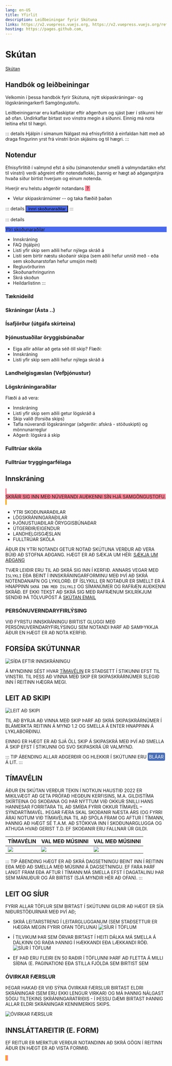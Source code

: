 ```yaml
---
lang: en-US
title: Yfirlit
description: Leiðbeiningar fyrir Skútuna
links: https://v2.vuepress.vuejs.org, https://v2.vuepress.vuejs.org/reference/plugin/docsearch.html, https://docsearch.algolia.com, https://v2.vuepress.vuejs.org/reference/plugin/search.html#local-search-index
hosting: https://pages.github.com, 
---
```


# Skútan 

[Skútan ](https://skutantest.samgongustofa.is/) 

## Handbók og leiðbeiningar



Velkomin í þessa handbók fyrir Skútuna, nýtt skipaskráningar- og lögskráningarkerfi Samgöngustofu.

Leiðbeiningarnar eru kaflaskiptar eftir aðgerðum og sjást þær í stikunni hér að ofan. Undirkaflar birtast svo vinstra megin á síðunni. Einnig má nota leitina efst til hægri.

::: details Hjálpin í símanum
Nálgast má efnisyfirlitið á einfaldan hátt með að draga fingurinn yrst frá vinstri brún skjásins og til hægri.
:::




<!-- [3002 forsíða](http://127.0.0.1:5500/skutan/3002-mobile.html)  -->



## Notendur

Efnisyfirlitið í valmynd efst á síðu (símanotendur smelli á valmyndartákn efst til vinstri) verði aðgreint eftir notendaflokki, þannig er hægt að aðgangstýra hvaða síður birtist hverjum og einum notenda.


Hverjir eru helstu aðgerðir notandans  <Badge text="Landhelgisgæslan" style="background: #FF8496 !important; text-transform: uppercase; padding: 0px 4px; "/> ?

- Velur skipaskrárnúmer
-- og taka flæðið þaðan <Badge text="TODO" style="background: orange !important"/>


::: details <button style="background-color: #4969ed !important;" data-view-component="true" class="btn-mktg btn btn-block1">Innri skoðunaraðilar</button>
:::


::: details <div style="background-color: #4969ed !important;" data-view-component="true" class="btn-mktg btn btn-block1">Ytri skoðunaraðilar</div>
- Innskráning 
- FAQ (hjálpin)
- Listi yfir skip sem aðili hefur nýlega skráð á 
- Listi sem birtir næstu skoðanir skipa (sem aðili hefur unnið með - eða sem skoðunarstofan hefur umsjón með)
- Regluvörðurinn
- Skoðunarhringurinn
- Skrá skoðun
- Heildarlistinn
:::




### Tæknideild


### Skráningar (Ásta ..)


### Ísafjörður (útgáfa skírteina)






### Þjónustuaðilar öryggisbúnaðar
- Eiga allir aðilar að geta séð öll skip?
Flæði:
- Innskráning 
- Listi yfir skip sem aðili hefur nýlega skráð á 



### Landhelgisgæslan (Vefþjónustur)

### Lögskráningaraðilar
Flæði á að vera:
- Innskráning 
- Listi yfir skip sem aðili getur lögskráð á <Badge text="DONE" style="background: orange !important"/>
- Skip valið (forsíða skips)
- Tafla núverandi lögskráningar (aðgerðir: afskrá - stöðuskipti) og mönnunarreglur
- Aðgerð: lögskrá á skip


### Fulltrúar skóla

### Fulltrúar tryggingarfélaga






## Innskráning

<!-- relative path -->

<Badge text="Innri notandi" style="background: #FF8496 !important; text-transform: uppercase; padding: 0px 4px; margin: 20px 0 10px"/>
<br/>Skráir sig inn með núverandi auðkenni sín hjá Samgöngustofu.
<br/>

<!-- <Badge text="Ytri notandi" style="margin: 10px 0 -10px 0"/> -->
<Badge text="Ytri notendur" style="background: orange !important; text-transform: uppercase; padding: 0px 4px; margin: 30px 0 -10px 0"/>

- Ytri skoðunaraðilar
- Lögskráningaraðilar
- Þjónustuaðilar öryggisbúnaðar
- Útgerðir/eigendur
- Landhelgisgæslan
- Fulltrúar skóla


Áður en ytri notandi getur notað Skútuna verður að vera búið að stofna aðgang. 
Hægt er að sækja um hér: [Sækja um aðgang](./getting-started.md)  

Tvær leiðir eru til að skrá sig inn í kerfið. Annars vegar með `ÍSLYKLI` eða beint í innskráningarforminu með því að skrá notendanafn og lykilorð.
Ef íslykill er notaður er smellt er á hnappinn `SKRÁ INN MEÐ ÍSLYKLI` og símanúmer og rafræn auðkenni skráð. Ef ekki tekst að skrá sig með rafrænum skilríkjum sendið þá tölvupóst á [Skútan email](mailto:skutan@samgongustofa.is) 

### Persónuverndaryfirlýsing
Við fyrstu innskráningu birtist gluggi með persónuverndaryfirlýsingu sem notandi þarf að samþykkja áður en hægt er að nota kerfið.
 



## Forsíða Skútunnar
![Síða eftir innskráningu](/images/fp.png)

Á myndinni sést hvar  [tímavélin](README.md#tímavélin) er staðsett í stikunni efst til vinstri. Til þess að vinna með skip er skipaskrárnúmer slegið inn í reitinn hægra megi.


## Leit að skipi
![Leit að skipi](/images/leit.png)

Til að byrja að vinna með skip þarf að skrá skipaskrárnúmer í blámerkta reitinn  á mynd 1.2 og smella á enter hnappinn á lyklaborðinu.


Einnig er hægt er að sjá öll skip á skipaskrá með því að smella á Skip efst í stikunni og svo Skipaskrá úr valmynd.

::: tip Ábending
Allar aðgerðir og hlekkir í Skútunni eru <span style="background: #486DB5; padding: 4px; border-radius: 4px; color: white">bláar</span> á lit.
:::


## Tímavélin
Áður en Skútan verður tekin í notkun haustið 2022 er mikilvægt að geta prófað hegðun kerfisins, m.a. gildistíma skírteina og skoðana og þar nýttum við okkur snilli hans Hannesar forritara til að smíða fyrir okkur tímavél – sýndartímavél.
Þegar færa skal skoðanir næsta árs (og fyrri ára) notum við tímavélina til að spóla fram og aftur í tímann, þannig að hægt sé t.a.m. að stökkva inn í skoðunarglugga og athuga hvað gerist t.d. ef skoðanir eru fallnar úr gildi.


|  Tímavélin    | Val með músinni  | Val með músinni  |
|-----------|-----------|-----------|
| ![](/images/timavel.png)  | ![](/images/timavel-2.png)   |  ![](/images/timavel-2.png)   |

::: tip Ábending
Hægt er að skrá dagsetningu beint inn í reitinn eða með að smella með músinni á dagsetningu. Ef fara þarf langt fram eða aftur í tímann má smella efst í dagatalinu þar sem mánuður og ár birtist (sjá myndir hér að ofan).
:::


## Leit og síur

Fyrir allar töflur sem birtast í Skútunni gildir að hægt er sía niðurstöðurnar með því að;
- skrá leitarstreng í leitarglugganum (sem staðsettur er hægra megin fyrir ofan töfluna) 
![Síur í töflum](/images/filter-table.png)
- Í tilvikum þar sem örvar birtast í heiti dálka má smella á dálkinn og raða þannig í hækkandi eða lækkandi röð.
![Síur í töflum](/images/filter.png)

- Ef það eru fleiri en 50 raðir í töflunni þarf að fletta á milli síðna (e. pagination) eða stilla fjölda sem birtist sem  

### Óvirkar færslur
Þegar hakað er við Sýna óvirkar færslur birtast eldri skráningar (sem eru ekki lengur virkar) og má þannig nálgast sögu tiltekins skráningaratriðis - í þessu dæmi birtast þannig allar eldri skráningar kennimerkis skips.

![Óvirkar færslur](/images/ovirkar.png)



## Innsláttareitir (e. form)

Ef reitur er <Badge text="*"/> merktur verður notandinn að skrá gögn í reitinn áður en hægt er að vista formið.

